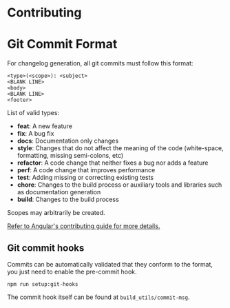 # Contributing

# Git Commit Format


For changelog generation, all git commits must follow this format:

    <type>(<scope>): <subject>
    <BLANK LINE>
    <body>
    <BLANK LINE>
    <footer>


List of valid types:

* **feat**: A new feature
* **fix**: A bug fix
* **docs**: Documentation only changes
* **style**: Changes that do not affect the meaning of the code (white-space, formatting, missing
  semi-colons, etc)
* **refactor**: A code change that neither fixes a bug nor adds a feature
* **perf**: A code change that improves performance
* **test**: Adding missing or correcting existing tests
* **chore**: Changes to the build process or auxiliary tools and libraries such as documentation
  generation
* **build**: Changes to the build process

Scopes may arbitrarily be created.

[Refer to Angular's contributing guide for more details.](https://github.com/angular/angular.js/blob/master/DEVELOPERS.md)


## Git commit hooks

Commits can be automatically validated that they conform to the format, you just need to enable the pre-commit hook.

    npm run setup:git-hooks

The commit hook itself can be found at `build_utils/commit-msg`.
